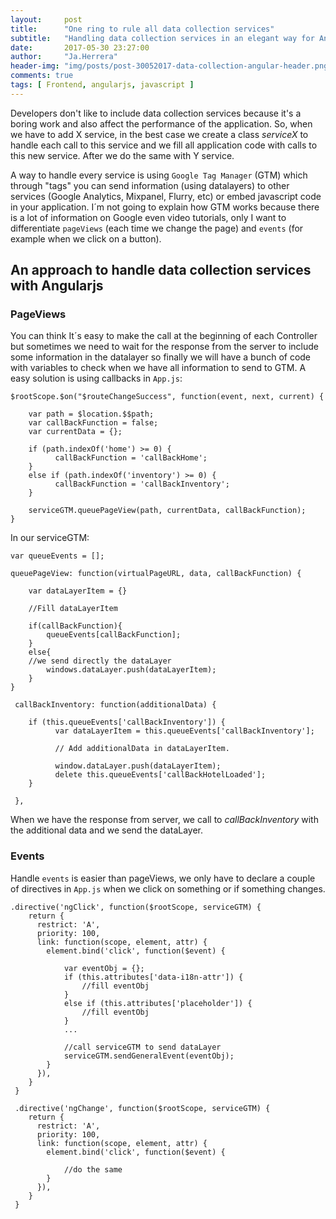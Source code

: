 ```yaml
---
layout:     post
title:      "One ring to rule all data collection services"
subtitle:   "Handling data collection services in an elegant way for Angularjs"
date:       2017-05-30 23:27:00
author:     "Ja.Herrera"
header-img: "img/posts/post-30052017-data-collection-angular-header.png"
comments: true
tags: [ Frontend, angularjs, javascript ]
---
```


Developers don't like to include data collection services because it's a boring work and also affect the performance of the application. So, when we have to add X service, in the best case we create a class *serviceX* to handle each call to this service and we fill all application code with calls to this new service. After we do the same with Y service.
 
A way to handle every service is using `Google Tag Manager` (GTM) which through "tags" you can send information (using datalayers) to other services (Google Analytics, Mixpanel, Flurry, etc) or embed javascript code in your application. I´m not going to explain how GTM works because there is a lot of information on Google even video tutorials, only I want to differentiate `pageViews` (each time we change the page) and `events` (for example when we click on a button).
 
## An approach to handle data collection services with Angularjs

### PageViews

You can think It´s easy to make the call at the beginning of each Controller but sometimes we need to wait for the response from the server to include some information in the datalayer so finally we will have a bunch of code with variables to check when we have all information to send to GTM. A easy solution is using callbacks in `App.js`:

```
$rootScope.$on("$routeChangeSuccess", function(event, next, current) {
	
    var path = $location.$$path;
    var callBackFunction = false;
    var currentData = {};
 
    if (path.indexOf('home') >= 0) {
          callBackFunction = 'callBackHome';
    }
	else if (path.indexOf('inventory') >= 0) {
          callBackFunction = 'callBackInventory';
    }
 
    serviceGTM.queuePageView(path, currentData, callBackFunction);
}
```

In our serviceGTM:

```
var queueEvents = [];
 
queuePageView: function(virtualPageURL, data, callBackFunction) {
 
	var dataLayerItem = {}
 
	//Fill dataLayerItem
 
	if(callBackFunction){
		queueEvents[callBackFunction];
	}
	else{
    //we send directly the dataLayer
		windows.dataLayer.push(dataLayerItem);
	}
}
 
 callBackInventory: function(additionalData) {
 
    if (this.queueEvents['callBackInventory']) {
          var dataLayerItem = this.queueEvents['callBackInventory'];
          
          // Add additionalData in dataLayerItem.
 
          window.dataLayer.push(dataLayerItem);
          delete this.queueEvents['callBackHotelLoaded'];
	}
 
 },
```

When we have the response from server, we call to *callBackInventory* with the additional data and we send the dataLayer.

### Events

Handle `events` is easier than pageViews, we only have to declare a couple of directives in `App.js` when we click on something or if something changes.

```
.directive('ngClick', function($rootScope, serviceGTM) {
    return {
      restrict: 'A',
      priority: 100,
      link: function(scope, element, attr) {
        element.bind('click', function($event) {
 
        	var eventObj = {};
        	if (this.attributes['data-i18n-attr']) {
        		//fill eventObj
        	}
        	else if (this.attributes['placeholder']) {
        		//fill eventObj
        	}
        	...
 
        	//call serviceGTM to send dataLayer
        	serviceGTM.sendGeneralEvent(eventObj);
        }
      }),
    }
 }
 
 .directive('ngChange', function($rootScope, serviceGTM) {
    return {
      restrict: 'A',
      priority: 100,
      link: function(scope, element, attr) {
        element.bind('click', function($event) {
 
        	//do the same
        }
      }),
    }
 }
```
